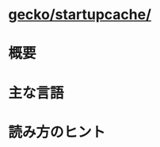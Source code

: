 # [gecko/startupcache/](http://mxr.mozilla.org/mozilla-b2g28_v1_3/source/startupcache/)

# 概要

# 主な言語

# 読み方のヒント
